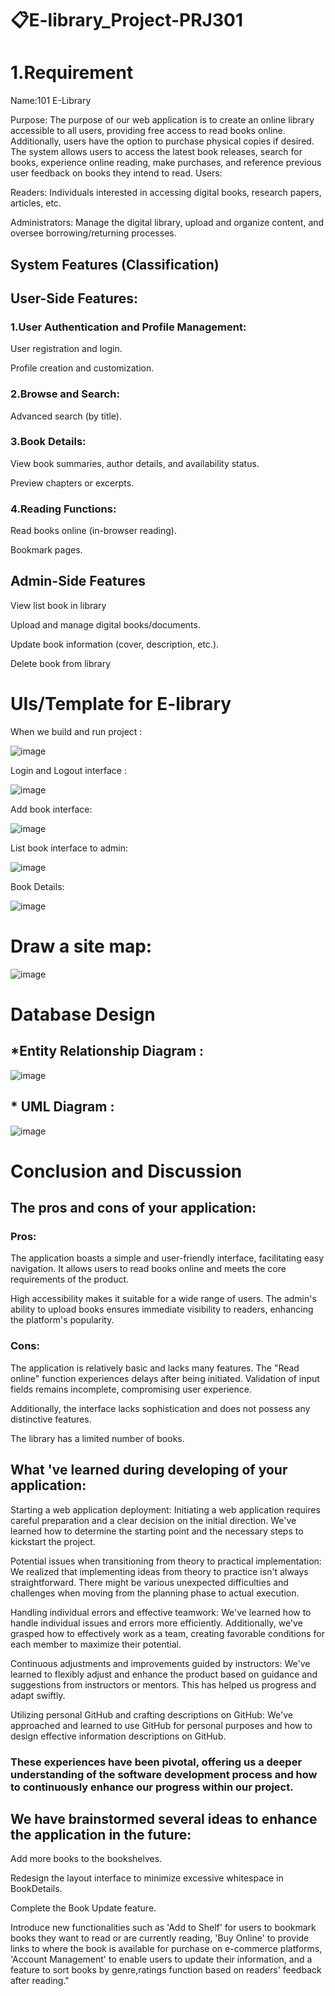 # 📋E-library_Project-PRJ301
# 1.Requirement

Name:101 E-Library 

Purpose: The purpose of our web application is to create an online library accessible to all users, providing free access to read books online. Additionally, users have the option to purchase physical copies if desired. The system allows users to access the latest book releases, search for books, experience online reading, make purchases, and reference previous user feedback on books they intend to read.
Users:

Readers: Individuals interested in accessing digital books, research papers, articles, etc.

Administrators: Manage the digital library, upload and organize content, and oversee borrowing/returning processes.

## System Features (Classification)

## User-Side Features:

###  1.User Authentication and Profile Management:

User registration and login.

Profile creation and customization.

### 2.Browse and Search:

Advanced search (by title).

### 3.Book Details:

View book summaries, author details, and availability status.

Preview chapters or excerpts.

### 4.Reading Functions:

Read books online (in-browser reading).

Bookmark pages.

## Admin-Side Features
View list book in library

Upload and manage digital books/documents.

Update book information (cover, description, etc.).

Delete book from library

# UIs/Template for E-library

When we build and run project :

![image](https://private-user-images.githubusercontent.com/147680662/290719597-acec1119-1e67-4e3c-be9b-d4c7fe64703f.png?jwt=eyJhbGciOiJIUzI1NiIsInR5cCI6IkpXVCJ9.eyJpc3MiOiJnaXRodWIuY29tIiwiYXVkIjoicmF3LmdpdGh1YnVzZXJjb250ZW50LmNvbSIsImtleSI6ImtleTUiLCJleHAiOjE3MTIzOTMxMDUsIm5iZiI6MTcxMjM5MjgwNSwicGF0aCI6Ii8xNDc2ODA2NjIvMjkwNzE5NTk3LWFjZWMxMTE5LTFlNjctNGUzYy1iZTliLWQ0YzdmZTY0NzAzZi5wbmc_WC1BbXotQWxnb3JpdGhtPUFXUzQtSE1BQy1TSEEyNTYmWC1BbXotQ3JlZGVudGlhbD1BS0lBVkNPRFlMU0E1M1BRSzRaQSUyRjIwMjQwNDA2JTJGdXMtZWFzdC0xJTJGczMlMkZhd3M0X3JlcXVlc3QmWC1BbXotRGF0ZT0yMDI0MDQwNlQwODQwMDVaJlgtQW16LUV4cGlyZXM9MzAwJlgtQW16LVNpZ25hdHVyZT04Zjc2ZDk3OTc0YTI5ZDAwZWZiMWEwZjgwNzBkYWJlOWY4ZjhiZWFjMTU2Njg4MWJlMGEwNmFmY2VmNWExZTMzJlgtQW16LVNpZ25lZEhlYWRlcnM9aG9zdCZhY3Rvcl9pZD0wJmtleV9pZD0wJnJlcG9faWQ9MCJ9.p7abqyWz0EnvkTR6fn8VHy5RqNZyxEnNMcWoKuuv5SU)

Login and Logout interface :

![image](https://private-user-images.githubusercontent.com/147680662/290719943-b8aa4eb3-9e61-48d9-afd5-93c1d9975e7a.png?jwt=eyJhbGciOiJIUzI1NiIsInR5cCI6IkpXVCJ9.eyJpc3MiOiJnaXRodWIuY29tIiwiYXVkIjoicmF3LmdpdGh1YnVzZXJjb250ZW50LmNvbSIsImtleSI6ImtleTUiLCJleHAiOjE3MTIzOTMyMjcsIm5iZiI6MTcxMjM5MjkyNywicGF0aCI6Ii8xNDc2ODA2NjIvMjkwNzE5OTQzLWI4YWE0ZWIzLTllNjEtNDhkOS1hZmQ1LTkzYzFkOTk3NWU3YS5wbmc_WC1BbXotQWxnb3JpdGhtPUFXUzQtSE1BQy1TSEEyNTYmWC1BbXotQ3JlZGVudGlhbD1BS0lBVkNPRFlMU0E1M1BRSzRaQSUyRjIwMjQwNDA2JTJGdXMtZWFzdC0xJTJGczMlMkZhd3M0X3JlcXVlc3QmWC1BbXotRGF0ZT0yMDI0MDQwNlQwODQyMDdaJlgtQW16LUV4cGlyZXM9MzAwJlgtQW16LVNpZ25hdHVyZT02N2JjMTAyYzI3NjQ0NjQ2ZjMwNjEyMWIzNGFmZTNkYjM2Y2UzNGNmYzg1YTNhYjA4MThhZGZiNWVlMzFmYmU0JlgtQW16LVNpZ25lZEhlYWRlcnM9aG9zdCZhY3Rvcl9pZD0wJmtleV9pZD0wJnJlcG9faWQ9MCJ9.KPQuYAqgocd0gYvWC5M9zy0TCJZQM53cZ7euJIX9wp4)


Add book interface:

![image](https://private-user-images.githubusercontent.com/147680662/290720210-23befa62-f417-4b10-ab05-b7fb354e90f9.png?jwt=eyJhbGciOiJIUzI1NiIsInR5cCI6IkpXVCJ9.eyJpc3MiOiJnaXRodWIuY29tIiwiYXVkIjoicmF3LmdpdGh1YnVzZXJjb250ZW50LmNvbSIsImtleSI6ImtleTUiLCJleHAiOjE3MTIzOTMyMjcsIm5iZiI6MTcxMjM5MjkyNywicGF0aCI6Ii8xNDc2ODA2NjIvMjkwNzIwMjEwLTIzYmVmYTYyLWY0MTctNGIxMC1hYjA1LWI3ZmIzNTRlOTBmOS5wbmc_WC1BbXotQWxnb3JpdGhtPUFXUzQtSE1BQy1TSEEyNTYmWC1BbXotQ3JlZGVudGlhbD1BS0lBVkNPRFlMU0E1M1BRSzRaQSUyRjIwMjQwNDA2JTJGdXMtZWFzdC0xJTJGczMlMkZhd3M0X3JlcXVlc3QmWC1BbXotRGF0ZT0yMDI0MDQwNlQwODQyMDdaJlgtQW16LUV4cGlyZXM9MzAwJlgtQW16LVNpZ25hdHVyZT02MWUzNTNjMDRkODg4MmJkNWExNzg0OTY4YjhjNDYyZGZhY2IyYmZhOWNkMzRkYzMzNWQwYTdkNzUxMjIyMTUzJlgtQW16LVNpZ25lZEhlYWRlcnM9aG9zdCZhY3Rvcl9pZD0wJmtleV9pZD0wJnJlcG9faWQ9MCJ9.6srrKkvgVrwszB2tBGqXksam9Svh6RivY7eTXlwib4k)


List book interface to admin:

![image](https://private-user-images.githubusercontent.com/147680662/290720354-4cf9d680-96a1-4c2b-9e5a-451763be5cd4.png?jwt=eyJhbGciOiJIUzI1NiIsInR5cCI6IkpXVCJ9.eyJpc3MiOiJnaXRodWIuY29tIiwiYXVkIjoicmF3LmdpdGh1YnVzZXJjb250ZW50LmNvbSIsImtleSI6ImtleTUiLCJleHAiOjE3MTIzOTMyMjcsIm5iZiI6MTcxMjM5MjkyNywicGF0aCI6Ii8xNDc2ODA2NjIvMjkwNzIwMzU0LTRjZjlkNjgwLTk2YTEtNGMyYi05ZTVhLTQ1MTc2M2JlNWNkNC5wbmc_WC1BbXotQWxnb3JpdGhtPUFXUzQtSE1BQy1TSEEyNTYmWC1BbXotQ3JlZGVudGlhbD1BS0lBVkNPRFlMU0E1M1BRSzRaQSUyRjIwMjQwNDA2JTJGdXMtZWFzdC0xJTJGczMlMkZhd3M0X3JlcXVlc3QmWC1BbXotRGF0ZT0yMDI0MDQwNlQwODQyMDdaJlgtQW16LUV4cGlyZXM9MzAwJlgtQW16LVNpZ25hdHVyZT0zNmUzMjBmZmE2NmI0MGY0YzA1OWQ4MDUzZjgxYTZjMGNkMDQwNzQ5ZmI1M2I1M2NmNjQ5Y2NlYjAwMTllZjUzJlgtQW16LVNpZ25lZEhlYWRlcnM9aG9zdCZhY3Rvcl9pZD0wJmtleV9pZD0wJnJlcG9faWQ9MCJ9.RTNPdvMNOwb_MQWQkFzrzfYV_sH_-xC16sWLCUgPzL4)

Book Details:

![image](https://private-user-images.githubusercontent.com/147680662/290719765-21bea626-ab4d-497a-aa4d-81af8a8b2cdc.png?jwt=eyJhbGciOiJIUzI1NiIsInR5cCI6IkpXVCJ9.eyJpc3MiOiJnaXRodWIuY29tIiwiYXVkIjoicmF3LmdpdGh1YnVzZXJjb250ZW50LmNvbSIsImtleSI6ImtleTUiLCJleHAiOjE3MTIzOTMyMjcsIm5iZiI6MTcxMjM5MjkyNywicGF0aCI6Ii8xNDc2ODA2NjIvMjkwNzE5NzY1LTIxYmVhNjI2LWFiNGQtNDk3YS1hYTRkLTgxYWY4YThiMmNkYy5wbmc_WC1BbXotQWxnb3JpdGhtPUFXUzQtSE1BQy1TSEEyNTYmWC1BbXotQ3JlZGVudGlhbD1BS0lBVkNPRFlMU0E1M1BRSzRaQSUyRjIwMjQwNDA2JTJGdXMtZWFzdC0xJTJGczMlMkZhd3M0X3JlcXVlc3QmWC1BbXotRGF0ZT0yMDI0MDQwNlQwODQyMDdaJlgtQW16LUV4cGlyZXM9MzAwJlgtQW16LVNpZ25hdHVyZT00ZGRlYjNhNmRiNjQ1NTlkMzNhNTQ5NDlkMGM4NGI4M2ExNzJiNDNiN2Y0ODQzMWZjMTM0NDQ0ODBhNTUzM2YxJlgtQW16LVNpZ25lZEhlYWRlcnM9aG9zdCZhY3Rvcl9pZD0wJmtleV9pZD0wJnJlcG9faWQ9MCJ9.pCf0mvYBHtX50njThBdUXvdwnptofvQLdOEAVD406QQ)

# Draw a site map:

![image](https://private-user-images.githubusercontent.com/149451517/290726909-74c1052f-e2d6-4344-9e19-8527425492ca.png?jwt=eyJhbGciOiJIUzI1NiIsInR5cCI6IkpXVCJ9.eyJpc3MiOiJnaXRodWIuY29tIiwiYXVkIjoicmF3LmdpdGh1YnVzZXJjb250ZW50LmNvbSIsImtleSI6ImtleTUiLCJleHAiOjE3MTIzOTMyMjcsIm5iZiI6MTcxMjM5MjkyNywicGF0aCI6Ii8xNDk0NTE1MTcvMjkwNzI2OTA5LTc0YzEwNTJmLWUyZDYtNDM0NC05ZTE5LTg1Mjc0MjU0OTJjYS5wbmc_WC1BbXotQWxnb3JpdGhtPUFXUzQtSE1BQy1TSEEyNTYmWC1BbXotQ3JlZGVudGlhbD1BS0lBVkNPRFlMU0E1M1BRSzRaQSUyRjIwMjQwNDA2JTJGdXMtZWFzdC0xJTJGczMlMkZhd3M0X3JlcXVlc3QmWC1BbXotRGF0ZT0yMDI0MDQwNlQwODQyMDdaJlgtQW16LUV4cGlyZXM9MzAwJlgtQW16LVNpZ25hdHVyZT1jNTc4NTNiMzc3NjQ5OTgzZDM5ZGM5MzlmMmIxNTQ3NGE1NGUwNjljN2Y4YmU5Mjg0YTc4MTkzZGY4MWFkNDVhJlgtQW16LVNpZ25lZEhlYWRlcnM9aG9zdCZhY3Rvcl9pZD0wJmtleV9pZD0wJnJlcG9faWQ9MCJ9.l3N2MKfhvbMKe2Nhi777V-pOeMihsMcLBn-AGP76WE0)


# Database Design

## *Entity Relationship Diagram :

![image](https://private-user-images.githubusercontent.com/144779522/290712298-de8cb164-ab0f-46f9-9673-2e0655e62b6b.png?jwt=eyJhbGciOiJIUzI1NiIsInR5cCI6IkpXVCJ9.eyJpc3MiOiJnaXRodWIuY29tIiwiYXVkIjoicmF3LmdpdGh1YnVzZXJjb250ZW50LmNvbSIsImtleSI6ImtleTUiLCJleHAiOjE3MTIzOTMyMjcsIm5iZiI6MTcxMjM5MjkyNywicGF0aCI6Ii8xNDQ3Nzk1MjIvMjkwNzEyMjk4LWRlOGNiMTY0LWFiMGYtNDZmOS05NjczLTJlMDY1NWU2MmI2Yi5wbmc_WC1BbXotQWxnb3JpdGhtPUFXUzQtSE1BQy1TSEEyNTYmWC1BbXotQ3JlZGVudGlhbD1BS0lBVkNPRFlMU0E1M1BRSzRaQSUyRjIwMjQwNDA2JTJGdXMtZWFzdC0xJTJGczMlMkZhd3M0X3JlcXVlc3QmWC1BbXotRGF0ZT0yMDI0MDQwNlQwODQyMDdaJlgtQW16LUV4cGlyZXM9MzAwJlgtQW16LVNpZ25hdHVyZT0zMjBmNTZiNTYwNDk1NmE4ZjdiZjc3MGE2MzQyYmJmZjczYjEwZGQxYWMwMzZiYWFmNTUzOWZlNmU5NTQzYjg2JlgtQW16LVNpZ25lZEhlYWRlcnM9aG9zdCZhY3Rvcl9pZD0wJmtleV9pZD0wJnJlcG9faWQ9MCJ9.mVv41L2wNuMimVeZ8qHKtz2JbqXTH_wZot6JW9cRWsw)

## * UML Diagram :
![image](https://private-user-images.githubusercontent.com/144779522/290458799-962aefd8-2011-4e18-9160-63c6abba40ae.png?jwt=eyJhbGciOiJIUzI1NiIsInR5cCI6IkpXVCJ9.eyJpc3MiOiJnaXRodWIuY29tIiwiYXVkIjoicmF3LmdpdGh1YnVzZXJjb250ZW50LmNvbSIsImtleSI6ImtleTUiLCJleHAiOjE3MTIzOTMyMjcsIm5iZiI6MTcxMjM5MjkyNywicGF0aCI6Ii8xNDQ3Nzk1MjIvMjkwNDU4Nzk5LTk2MmFlZmQ4LTIwMTEtNGUxOC05MTYwLTYzYzZhYmJhNDBhZS5wbmc_WC1BbXotQWxnb3JpdGhtPUFXUzQtSE1BQy1TSEEyNTYmWC1BbXotQ3JlZGVudGlhbD1BS0lBVkNPRFlMU0E1M1BRSzRaQSUyRjIwMjQwNDA2JTJGdXMtZWFzdC0xJTJGczMlMkZhd3M0X3JlcXVlc3QmWC1BbXotRGF0ZT0yMDI0MDQwNlQwODQyMDdaJlgtQW16LUV4cGlyZXM9MzAwJlgtQW16LVNpZ25hdHVyZT05MDAyNzBlYWMwMTExZWNhMTA0NDMxYTRhM2RmMTg0OTQ1NGMzOGVkNGYxZDYyYzBiOWFhZTdiNGVlMGM5YTdlJlgtQW16LVNpZ25lZEhlYWRlcnM9aG9zdCZhY3Rvcl9pZD0wJmtleV9pZD0wJnJlcG9faWQ9MCJ9.H_NhaHPfZjdtmSiAPdrbBZt742auPJ_SvRWt4ijgW2M)

# Conclusion and Discussion

## The pros and cons of your application:

### Pros:

 The application boasts a simple and user-friendly interface, facilitating easy navigation. It allows users to read books online and meets the core requirements of the product.

 High accessibility makes it suitable for a wide range of users. The admin's ability to upload books ensures immediate visibility to readers, enhancing the platform's popularity.

### Cons:

 The application is relatively basic and lacks many features. The "Read online" function experiences delays after being initiated. Validation of input fields remains incomplete, compromising user experience.

 Additionally, the interface lacks sophistication and does not possess any distinctive features.

 The library has a limited number of books.

## What 've learned during developing of your application:

 Starting a web application deployment: Initiating a web application requires careful preparation and a clear decision on the initial direction. We've learned how to determine the starting point and the necessary steps to kickstart the project.

 Potential issues when transitioning from theory to practical implementation: We realized that implementing ideas from theory to practice isn't always straightforward. There might be various unexpected difficulties and challenges when moving from the planning phase to actual execution.

 Handling individual errors and effective teamwork: We've learned how to handle individual issues and errors more efficiently. Additionally, we've grasped how to effectively work as a team, creating favorable conditions for each member to maximize their potential.

 Continuous adjustments and improvements guided by instructors: We've learned to flexibly adjust and enhance the product based on guidance and suggestions from instructors or mentors. This has helped us progress and adapt swiftly.

 Utilizing personal GitHub and crafting descriptions on GitHub: We've approached and learned to use GitHub for personal purposes and how to design effective information descriptions on GitHub.

### These experiences have been pivotal, offering us a deeper understanding of the software development process and how to continuously enhance our progress within our project.

## We have brainstormed several ideas to enhance the application in the future:

 Add more books to the bookshelves.

 Redesign the layout interface to minimize excessive whitespace in BookDetails.

 Complete the Book Update feature.

 Introduce new functionalities such as 'Add to Shelf' for users to bookmark books they want to read or are currently reading, 'Buy Online' to provide links to where the book is available for purchase on e-commerce platforms, 'Account Management' to enable users to update their information, and a feature to sort books by genre,ratings function based on readers' feedback after reading."
